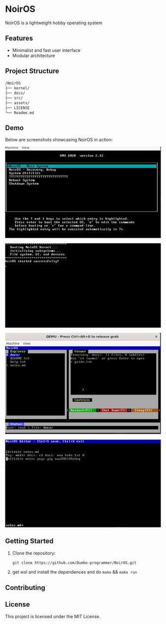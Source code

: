 # NoirOS

NoirOS is a lightweight hobby operating system 

## Features

- Minimalist and fast user interface
- Modular architecture

## Project Structure

```
/NoirOS
├── kernel/
├── docs/
├── src/
├── assets/
├── LICENSE
└── Readme.md
```

## Demo

Below are screenshots showcasing NoirOS in action:

![NoirOS Desktop](Images/image.png)

![File Manager](Images/image2.png)

![Terminal Emulator](Images/image3.png)

![Settings Panel](Images/image4.png)

## Getting Started

1. Clone the repository:
    ```bash
    git clone https://github.com/Dumbo-programmer/NoirOS.git
    ```
2. get wsl and install the dependences and do `make`  && `make run`

## Contributing


## License

This project is licensed under the MIT License.
